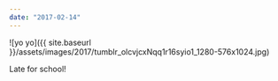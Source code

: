 ```yaml
---
date: "2017-02-14"
---
```


![yo yo]({{ site.baseurl }}/assets/images/2017/tumblr_olcvjcxNqq1r16syio1_1280-576x1024.jpg)

Late for school!
